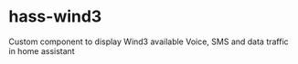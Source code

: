 # hass-wind3
Custom component to display Wind3 available Voice, SMS and data traffic in home assistant
